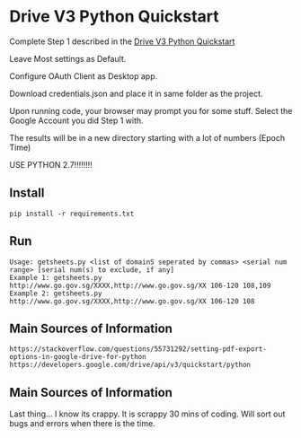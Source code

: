 # Drive V3 Python Quickstart

Complete Step 1 described in the [Drive V3 Python Quickstart](
https://developers.google.com/drive/v3/web/quickstart/python)

Leave Most settings as Default.

Configure OAuth Client as Desktop app.

Download credentials.json and place it in same folder as the project.

Upon running code, your browser may prompt you for some stuff. Select the Google Account you did Step 1 with.

The results will be in a new directory starting with a lot of numbers (Epoch Time)

USE PYTHON 2.7!!!!!!!!
## Install

```
pip install -r requirements.txt
```

## Run

```
Usage: getsheets.py <list of domainS seperated by commas> <serial num range> [serial num(s) to exclude, if any]
Example 1: getsheets.py http://www.go.gov.sg/XXXX,http://www.go.gov.sg/XX 106-120 108,109
Example 2: getsheets.py http://www.go.gov.sg/XXXX,http://www.go.gov.sg/XX 106-120 108 
```

## Main Sources of Information

```
https://stackoverflow.com/questions/55731292/setting-pdf-export-options-in-google-drive-for-python
https://developers.google.com/drive/api/v3/quickstart/python
```

## Main Sources of Information

Last thing... I know its crappy. It is scrappy 30 mins of coding. Will sort out bugs and errors when there is the time.